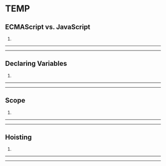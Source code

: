 # TEMP

## ECMAScript vs. JavaScript

1.

---

---

## Declaring Variables

1.

---

---

## Scope

1.

---

---

## Hoisting

1.

---

---
